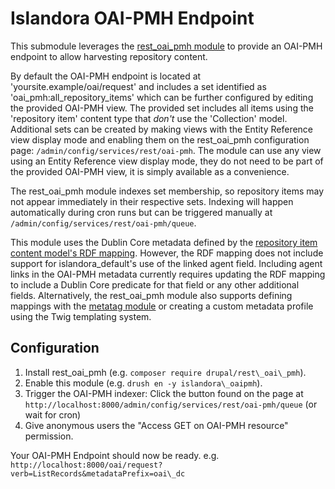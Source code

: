 # Islandora OAI-PMH Endpoint

This submodule leverages the [rest\_oai\_pmh module](https://www.drupal.org/project/rest_oai_pmh)
to provide an OAI-PMH endpoint to allow harvesting repository content.

By default the OAI-PMH endpoint is located at 'yoursite.example/oai/request'
and includes a set identified as 'oai\_pmh:all\_repository\_items' which can be
further configured by editing the provided OAI-PMH view. The provided set 
includes all items using the 'repository item' content type that _don't_ use 
the 'Collection' model. Additional sets can be created by making views with the
Entity Reference view display mode and enabling them on the rest\_oai\_pmh
configuration page: `/admin/config/services/rest/oai-pmh`. The module can use
any view using an Entity Reference view display mode, they do not need to be
part of the provided OAI-PMH view, it is simply available as a convenience.

The rest\_oai\_pmh module indexes set membership, so repository items may not appear
immediately in their respective sets. Indexing will happen automatically during
cron runs but can be triggered manually at `/admin/config/services/rest/oai-pmh/queue`.

This module uses the Dublin Core metadata defined by
the [repository item content model's RDF mapping](http://islandora-claw.github.io/CLAW/user-documentation/content_types/#update-create-an-rdf-mapping).
However, the RDF mapping does not include support for islandora\_default's use
of the linked agent field. Including agent links in the OAI-PMH metadata
currently requires updating the RDF mapping to include a Dublin Core predicate
for that field or any other additional fields. Alternatively, the rest\_oai\_pmh module 
also supports defining mappings with the
[metatag module](https://www.drupal.org/project/metatag) or creating a custom
metadata profile using the Twig templating system.

## Configuration

1. Install rest\_oai\_pmh (e.g. `composer require drupal/rest\_oai\_pmh`).
1. Enable this module (e.g. `drush en -y islandora\_oaipmh`).
1. Trigger the OAI-PMH indexer: Click the button found on the page at `http://localhost:8000/admin/config/services/rest/oai-pmh/queue` (or wait for cron)
1. Give anonymous users the "Access GET on OAI-PMH resource" permission.

Your OAI-PMH Endpoint should now be ready. e.g. `http://localhost:8000/oai/request?verb=ListRecords&metadataPrefix=oai\_dc`
